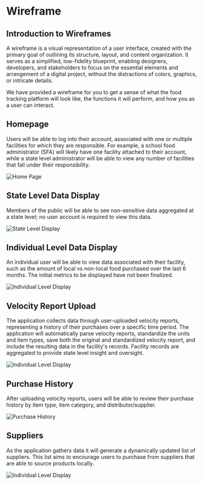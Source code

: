 # Wireframe

## Introduction to Wireframes

A wireframe is a visual representation of a user interface, created with the primary goal of outlining its structure, layout, and content organization. It serves as a simplified, low-fidelity blueprint, enabling designers, developers, and stakeholders to focus on the essential elements and arrangement of a digital project, without the distractions of colors, graphics, or intricate details.

We have provided a wireframe for you to get a sense of what the food tracking platform will look like, the functions it will perform, and how you as a user can interact.

## Homepage

Users will be able to log into their account, associated with one or multiple facilities for which they are responsible. For example, a school food administrator (SFA) will likely have one facility attached to their account, while a state level administrator will be able to view any number of facilities that fall under their responsibility.

![Home Page](/img/wireframe/wireframhomepage.png)

## State Level Data Display

Members of the public will be able to see non-sensitive data aggregated at a state level; no user account is required to view this data.

![State Level Display](/img/wireframe/wireframestatedata.png)

## Individual Level Data Display

An individual user will be able to view data associated with their facility, such as the amount of local vs non-local food purchased over the last 6 months. The initial metrics to be displayed have not been finalized.

![Individual Level Display](/img/wireframe/wireframepersonaldata.png)

## Velocity Report Upload

The application collects data through user-uploaded velocity reports, representing a history of their purchases over a specific time period. The application will automatically parse velocity reports, standardize the units and item types, save both the original and standardized velocity report, and include the resulting data in the facility's records. Facility records are aggregated to provide state level insight and oversight.

![Individual Level Display](/img/wireframe/wireframevelocityupload.png)

## Purchase History

After uploading velocity reports, users will be able to review their purchase history by item type, item category, and distributor/supplier.

![Purchase History](/img/wireframe/wireframepersonalpurchasehistory.png)

## Suppliers

As the application gathers data it will generate a dynamically updated list of suppliers. This list aims to encourage users to purchase from suppliers that are able to source products locally.

![Individual Level Display](/img/wireframe/wireframesupplier.png)








